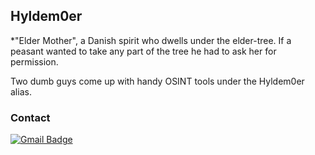 ## Hyldem0er 

*"Elder Mother", a Danish spirit who dwells under the elder-tree. If a peasant wanted to take any part of the tree he had to ask her for permission.

Two dumb guys come up with handy OSINT tools under the Hyldem0er alias.

### Contact 
[![Gmail Badge](https://img.shields.io/badge/-hyldemoer@protonmail.com-6d4aff?style=flat-square&logo=Gmail&logoColor=white&link=mailto:hyldemoer@protonmail.com)](mailto:hyldemoer@protonmail.com)

